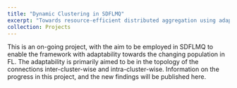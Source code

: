 ```yaml
---
title: "Dynamic Clustering in SDFLMQ"
excerpt: "Towards resource-efficient distributed aggregation using adaptive clustering in Semi-Decentralized Federated Learning<br/><img src='/dynamic_clustering.png'>"
collection: Projects
---
```


This is an on-going project, with the aim to be employed in SDFLMQ to enable the framework with adaptability towards the changing population in FL. The adaptability is primarily aimed to be in the topology of the connections inter-cluster-wise and intra-cluster-wise. Information on the progress in this project, and the new findings will be published here. 

